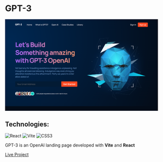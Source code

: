<h1>GPT-3</h1>

<img src='https://github.com/lucas1337dev/GPT-3/blob/main/GPT-3.png' alt='project img' />

<h2>Technologies:</h2>
<img src='https://upload.wikimedia.org/wikipedia/commons/thumb/a/a7/React-icon.svg/1200px-React-icon.svg.png' alt='React' width='35' /> <img src='https://vitejs.dev/logo-with-shadow.png' alt='Vite' /> <img src='https://logospng.org/download/css-3/logo-css-3-1536.png' alt='CSS3' />

<p>GPT-3 is an OpenAI landing page developed with <b>Vite</b> and <b>React</b></p>

 <a href='https://lucas1337dev.github.io/GPT-3/' target="_blank">Live Project</a>
